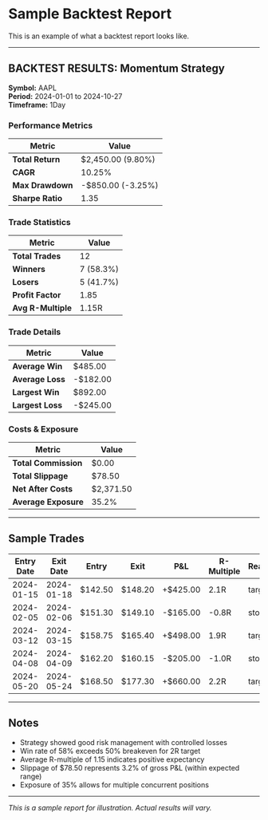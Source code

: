 # Sample Backtest Report

This is an example of what a backtest report looks like.

---

## BACKTEST RESULTS: Momentum Strategy

**Symbol:** AAPL  
**Period:** 2024-01-01 to 2024-10-27  
**Timeframe:** 1Day  

### Performance Metrics

| Metric | Value |
|--------|-------|
| **Total Return** | $2,450.00 (9.80%) |
| **CAGR** | 10.25% |
| **Max Drawdown** | -$850.00 (-3.25%) |
| **Sharpe Ratio** | 1.35 |

### Trade Statistics

| Metric | Value |
|--------|-------|
| **Total Trades** | 12 |
| **Winners** | 7 (58.3%) |
| **Losers** | 5 (41.7%) |
| **Profit Factor** | 1.85 |
| **Avg R-Multiple** | 1.15R |

### Trade Details

| Metric | Value |
|--------|-------|
| **Average Win** | $485.00 |
| **Average Loss** | -$182.00 |
| **Largest Win** | $892.00 |
| **Largest Loss** | -$245.00 |

### Costs & Exposure

| Metric | Value |
|--------|-------|
| **Total Commission** | $0.00 |
| **Total Slippage** | $78.50 |
| **Net After Costs** | $2,371.50 |
| **Average Exposure** | 35.2% |

---

## Sample Trades

| Entry Date | Exit Date | Entry | Exit | P&L | R-Multiple | Reason |
|------------|-----------|-------|------|-----|------------|--------|
| 2024-01-15 | 2024-01-18 | $142.50 | $148.20 | +$425.00 | 2.1R | target |
| 2024-02-05 | 2024-02-06 | $151.30 | $149.10 | -$165.00 | -0.8R | stop |
| 2024-03-12 | 2024-03-15 | $158.75 | $165.40 | +$498.00 | 1.9R | target |
| 2024-04-08 | 2024-04-09 | $162.20 | $160.15 | -$205.00 | -1.0R | stop |
| 2024-05-20 | 2024-05-24 | $168.50 | $177.30 | +$660.00 | 2.2R | target |

---

## Notes

- Strategy showed good risk management with controlled losses
- Win rate of 58% exceeds 50% breakeven for 2R target
- Average R-multiple of 1.15 indicates positive expectancy
- Slippage of $78.50 represents 3.2% of gross P&L (within expected range)
- Exposure of 35% allows for multiple concurrent positions

---

*This is a sample report for illustration. Actual results will vary.*

